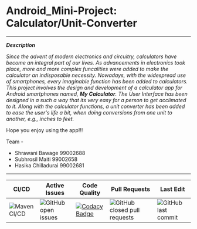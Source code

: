 # Android_Mini-Project: Calculator/Unit-Converter
-------------------------------------------------
*__Description__*

*Since the advent of modern electronics and circuitry, calculators have become an integral part of our lives. As advancements in electronics took place, more and more complex funcalities were added to make the calculator an indisposable necessity. Nowadays, with the widespread use of smartphones, every imaginable function has been added to calculators. This project involves the design and development of a calculator app for Android smartphones named, __My Calculator__. The User Interface has been designed in a such a way that its very easy for a person to get acclimated to it. Along with the calculator functions, a unit converter has been added to ease the user's life a bit, when doing conversions from one unit to another, e.g., inches to feet.*

Hope you enjoy using the app!!!

Team - 
* Shrawani Bawage 99002688
* Subhrosil Maiti 99002658 
* Hasika Chilladurai 99002681

--------------------------------------------------
|CI/CD|Active Issues|Code Quality|Pull Requests|Last Edit|
|-----|-------------|------------|-------------|---------|
|![Maven CI/CD](https://github.com/99002658/Android_Mini-Project/workflows/Maven%20CI/CD/badge.svg)|![GitHub open issues](https://img.shields.io/github/issues/99002658/Android_Mini-Project)|[![Codacy Badge](https://app.codacy.com/project/badge/Grade/f6fa5648b841474a9c06a758b5f0bef8)](https://www.codacy.com/gh/99002658/Android_Mini-Project/dashboard?utm_source=github.com&amp;utm_medium=referral&amp;utm_content=99002658/Android_Mini-Project&amp;utm_campaign=Badge_Grade)|![GitHub closed pull requests](https://img.shields.io/github/issues-pr-closed-raw/99002658/Android_Mini-Project)|![GitHub last commit](https://img.shields.io/github/last-commit/99002658/Android_Mini-Project)|
